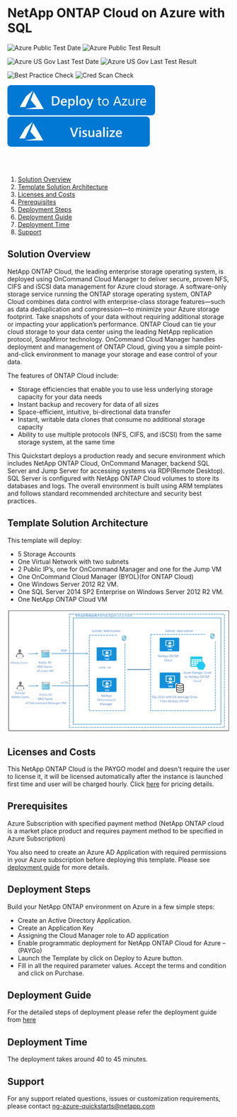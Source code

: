 # NetApp ONTAP Cloud on Azure with SQL 

![Azure Public Test Date](https://azurequickstartsservice.blob.core.windows.net/badges/netapp-ontap-sql/PublicLastTestDate.svg)
![Azure Public Test Result](https://azurequickstartsservice.blob.core.windows.net/badges/netapp-ontap-sql/PublicDeployment.svg)

![Azure US Gov Last Test Date](https://azurequickstartsservice.blob.core.windows.net/badges/netapp-ontap-sql/FairfaxLastTestDate.svg)
![Azure US Gov Last Test Result](https://azurequickstartsservice.blob.core.windows.net/badges/netapp-ontap-sql/FairfaxDeployment.svg)

![Best Practice Check](https://azurequickstartsservice.blob.core.windows.net/badges/netapp-ontap-sql/BestPracticeResult.svg)
![Cred Scan Check](https://azurequickstartsservice.blob.core.windows.net/badges/netapp-ontap-sql/CredScanResult.svg)

[![Deploy To Azure](https://raw.githubusercontent.com/Azure/azure-quickstart-templates/master/1-CONTRIBUTION-GUIDE/images/deploytoazure.svg?sanitize=true)](https://portal.azure.com/#create/Microsoft.Template/uri/https%3A%2F%2Fraw.githubusercontent.com%2FAzure%2Fazure-quickstart-templates%2Fmaster%2Fnetapp-ontap-sql%2Fazuredeploy.json)  [![Visualize](https://raw.githubusercontent.com/Azure/azure-quickstart-templates/master/1-CONTRIBUTION-GUIDE/images/visualizebutton.svg?sanitize=true)](http://armviz.io/#/?load=https%3A%2F%2Fraw.githubusercontent.com%2FAzure%2Fazure-quickstart-templates%2Fmaster%2Fnetapp-ontap-sql%2Fazuredeploy.json)


 
<br><br>

<!-- TOC -->

1. [Solution Overview](#solution-overview)
2. [Template Solution Architecture ](#template-solution-architecture)
3. [Licenses and Costs ](#licenses-and-costs)
4. [Prerequisites](#prerequisites)
5. [Deployment Steps](#deployment-steps)
6. [Deployment Guide](#deployment-guide)
7. [Deployment Time](#deployment-time)
8. [Support](#support)

<!-- /TOC -->

## Solution Overview 

NetApp ONTAP Cloud, the leading enterprise storage operating system, is deployed using OnCommand Cloud Manager to deliver secure, proven NFS, CIFS and iSCSI data management for Azure cloud storage. A software-only storage service running the ONTAP storage operating system, ONTAP Cloud combines data control with enterprise-class storage features—such as data deduplication and compression—to minimize your Azure storage footprint. Take snapshots of your data without requiring additional storage or impacting your application’s performance. ONTAP Cloud can tie your cloud storage to your data center using the leading NetApp replication protocol, SnapMirror technology. OnCommand Cloud Manager handles deployment and management of ONTAP Cloud, giving you a simple point-and-click environment to manage your storage and ease control of your data.

The features of ONTAP Cloud include:

- Storage efficiencies that enable you to use less underlying storage capacity for your data needs
- Instant backup and recovery for data of all sizes
- Space-efficient, intuitive, bi-directional data transfer
- Instant, writable data clones that consume no additional storage capacity
- Ability to use multiple protocols (NFS, CIFS, and iSCSI) from the same storage system, at the same time  

This Quickstart deploys a production ready and secure environment which includes NetApp ONTAP Cloud, OnCommand Manager, backend SQL Server and Jump Server for accessing systems via RDP(Remote Desktop). SQL Server is configured with NetApp ONTAP Cloud volumes to store its databases and logs. The overall environment is built using ARM templates and follows standard recommended architecture and security best practices.

## Template Solution Architecture 

This template will deploy: 

-	5 Storage Accounts
-	One Virtual Network with two subnets
-	2 Public IP’s, one for OnCommand Manager and one for the Jump VM
-	One OnCommand Cloud Manager (BYOL)(for ONTAP Cloud)
-	One Windows Server 2012 R2 VM.
-	One SQL Server 2014 SP2 Enterprise on Windows Server 2012 R2 VM.
-	One NetApp ONTAP Cloud VM
<img src="https://raw.githubusercontent.com/Azure/azure-quickstart-templates/master/netapp-ontap-sql/Images/netapp-architecture.png"/>

## Licenses and Costs 

This NetApp ONTAP Cloud is the PAYGO model and doesn't require the user to license it, it will be licensed automatically after the instance is launched first time and user will be charged hourly. Click [here]( https://azuremarketplace.microsoft.com/en-us/marketplace/apps/netapp.netapp-ontap-cloud?tab=Overview) for pricing details.

## Prerequisites 

Azure Subscription with specified payment method (NetApp ONTAP cloud is a market place product and requires payment method to be specified in Azure Subscription)

You also need to create an Azure AD Application with required permissions in your Azure subscription before deploying this template. Please see [deployment guide]( https://github.com/Azure/azure-quickstart-templates/blob/master/netapp-ontap-sql/Images/NetApp-ONTAP-Cloud-on-Azure.pdf) for more details.

## Deployment Steps  

Build your NetApp ONTAP environment on Azure in a few simple steps:
- Create an Active Directory Application.
- Create an Application Key
- Assigning the Cloud Manager role to AD application
- Enable programmatic deployment for NetApp ONTAP Cloud for Azure – (PAYGo)
- Launch the Template by click on Deploy to Azure button.  
- Fill in all the required parameter values. Accept the terms and condition and click on Purchase. 

## Deployment Guide

For the detailed steps of deployment please refer the deployment guide from  [here]( https://github.com/Azure/azure-quickstart-templates/blob/master/netapp-ontap-sql/Images/NetApp-ONTAP-Cloud-on-Azure.pdf)

## Deployment Time  

The deployment takes around 40 to 45 minutes. 

## Support 

For any support related questions, issues or customization requirements, please contact ng-azure-quickstarts@netapp.com


